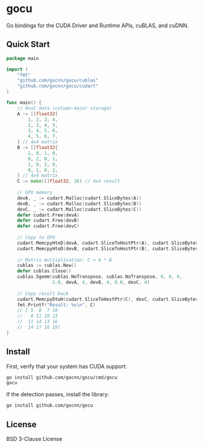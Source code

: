 # gocu

Go bindings for the CUDA Driver and Runtime APIs, cuBLAS, and cuDNN.

## Quick Start

```go
package main

import (
    "fmt"
    "github.com/gocnn/gocu/cublas"
    "github.com/gocnn/gocu/cudart"
)

func main() {
    // Host data (column-major storage)
    A := []float32{
        1, 2, 3, 4,
        2, 3, 4, 5,
        3, 4, 5, 6,
        4, 5, 6, 7,
    } // 4x4 matrix
    B := []float32{
        2, 0, 1, 0,
        0, 2, 0, 1,
        1, 0, 2, 0,
        0, 1, 0, 2,
    } // 4x4 matrix
    C := make([]float32, 16) // 4x4 result
    
    // GPU memory
    devA, _ := cudart.Malloc(cudart.SliceBytes(A))
    devB, _ := cudart.Malloc(cudart.SliceBytes(B))
    devC, _ := cudart.Malloc(cudart.SliceBytes(C))
    defer cudart.Free(devA)
    defer cudart.Free(devB)
    defer cudart.Free(devC)
    
    // Copy to GPU
    cudart.MemcpyHtoD(devA, cudart.SliceToHostPtr(A), cudart.SliceBytes(A))
    cudart.MemcpyHtoD(devB, cudart.SliceToHostPtr(B), cudart.SliceBytes(B))
    
    // Matrix multiplication: C = A * B
    cublas := cublas.New()
    defer cublas.Close()
    cublas.Sgemm(cublas.NoTranspose, cublas.NoTranspose, 4, 4, 4, 
                 1.0, devA, 4, devB, 4, 0.0, devC, 4)
    
    // Copy result back
    cudart.MemcpyDtoH(cudart.SliceToHostPtr(C), devC, cudart.SliceBytes(C))
    fmt.Printf("Result: %v\n", C) 
    // [ 5  8  7 10 
    //   8 11 10 13 
    //  11 14 13 16 
    //  14 17 16 19]
}
```

## Install

First, verify that your system has CUDA support:

```sh
go install github.com/gocnn/gocu/cmd/gocu
gocu
```

If the detection passes, install the library:

```sh
go install github.com/gocnn/gocu
```

## License

BSD 3-Clause License
